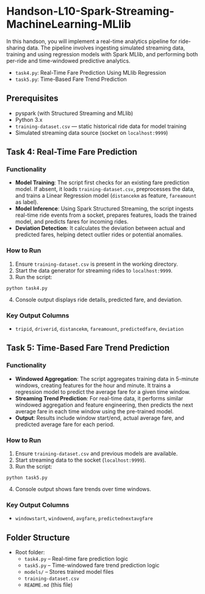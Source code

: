 # Handson-L10-Spark-Streaming-MachineLearning-MLlib

In this handson, you will implement a real-time analytics pipeline for ride-sharing data. The pipeline involves ingesting simulated streaming data, training and using regression models with Spark MLlib, and performing both per-ride and time-windowed predictive analytics.

- `task4.py`: Real-Time Fare Prediction Using MLlib Regression
- `task5.py`: Time-Based Fare Trend Prediction

## Prerequisites

- pyspark (with Structured Streaming and MLlib)
- Python 3.x
- `training-dataset.csv` — static historical ride data for model training
- Simulated streaming data source (socket on `localhost:9999`)

## Task 4: Real-Time Fare Prediction

### Functionality

- **Model Training**: The script first checks for an existing fare prediction model. If absent, it loads `training-dataset.csv`, preprocesses the data, and trains a Linear Regression model (`distancekm` as feature, `fareamount` as label).
- **Model Inference**: Using Spark Structured Streaming, the script ingests real-time ride events from a socket, prepares features, loads the trained model, and predicts fares for incoming rides.
- **Deviation Detection**: It calculates the deviation between actual and predicted fares, helping detect outlier rides or potential anomalies.

### How to Run

1. Ensure `training-dataset.csv` is present in the working directory.
2. Start the data generator for streaming rides to `localhost:9999`.
3. Run the script:

```
python task4.py
```

4. Console output displays ride details, predicted fare, and deviation.

### Key Output Columns

- `tripid`, `driverid`, `distancekm`, `fareamount`, `predictedfare`, `deviation`

## Task 5: Time-Based Fare Trend Prediction

### Functionality

- **Windowed Aggregation**: The script aggregates training data in 5-minute windows, creating features for the hour and minute. It trains a regression model to predict the average fare for a given time window.
- **Streaming Trend Prediction**: For real-time data, it performs similar windowed aggregation and feature engineering, then predicts the next average fare in each time window using the pre-trained model.
- **Output**: Results include window start/end, actual average fare, and predicted average fare for each period.

### How to Run

1. Ensure `training-dataset.csv` and previous models are available.
2. Start streaming data to the socket (`localhost:9999`).
3. Run the script:

```
python task5.py
```

4. Console output shows fare trends over time windows.

### Key Output Columns

- `windowstart`, `windowend`, `avgfare`, `predictednextavgfare`

## Folder Structure

- Root folder:
  - `task4.py` – Real-time fare prediction logic
  - `task5.py` – Time-windowed fare trend prediction logic
  - `models/` – Stores trained model files
  - `training-dataset.csv`
  - `README.md` (this file)